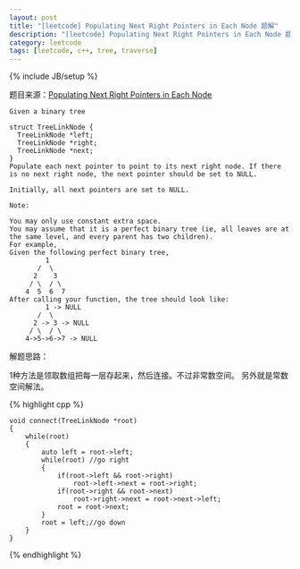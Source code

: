 ```yaml
---
layout: post
title: "[leetcode] Populating Next Right Pointers in Each Node 题解"
description: "[leetcode] Populating Next Right Pointers in Each Node 题解"
category: leetcode 
tags: [leetcode, c++, tree, traverse]
---
```

{% include JB/setup %}


题目来源：[Populating Next Right Pointers in Each Node](https://oj.leetcode.com/problems/populating-next-right-pointers-in-each-node/)

>

	Given a binary tree

    struct TreeLinkNode {
      TreeLinkNode *left;
      TreeLinkNode *right;
      TreeLinkNode *next;
    }
	Populate each next pointer to point to its next right node. If there is no next right node, the next pointer should be set to NULL.
	
	Initially, all next pointers are set to NULL.
	
	Note:
	
	You may only use constant extra space.
	You may assume that it is a perfect binary tree (ie, all leaves are at the same level, and every parent has two children).
	For example,
	Given the following perfect binary tree,
	         1
	       /  \
	      2    3
	     / \  / \
	    4  5  6  7
	After calling your function, the tree should look like:
	         1 -> NULL
	       /  \
	      2 -> 3 -> NULL
	     / \  / \
	    4->5->6->7 -> NULL
解题思路：

1种方法是领取数组把每一层存起来，然后连接。不过非常数空间。
另外就是常数空间解法。

{% highlight cpp %}
	
	void connect(TreeLinkNode *root) 
    {
        while(root)
        {
            auto left = root->left;
            while(root) //go right
            {
                if(root->left && root->right)
                    root->left->next = root->right;
                if(root->right && root->next)
                    root->right->next = root->next->left;
                root = root->next;
            }
            root = left;//go down
        }
    }
{% endhighlight %}


 
